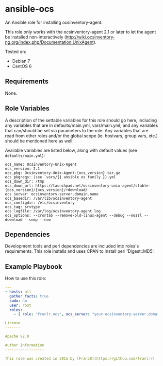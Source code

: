 ansible-ocs
=========

An Ansible role for installing ocsinventory-agent.

This role only works with the ocsinventory-agent 2.1 or later to let the agent be installed non-interactively (http://wiki.ocsinventory-ng.org/index.php/Documentation:UnixAgent).

Tested on:
- Debian 7
- CentOS 6

Requirements
------------

None.
 
Role Variables
--------------

A description of the settable variables for this role should go here, including any variables that are in defaults/main.yml, vars/main.yml, and any variables that can/should be set via parameters to the role. Any variables that are read from other roles and/or the global scope (ie. hostvars, group vars, etc.) should be mentioned here as well.

Available variables are listed below, along with default values (see `defaults/main.yml`):

```
ocs_name: Ocsinventory-Unix-Agent
ocs_version: 2.1
ocs_pkg: Ocsinventory-Unix-Agent-{ocs_version}.tar.gz
ocs_pkgreqs: (see `vars/{{ ansible_os_family }}.yml
ocs_down_dir: /tmp
ocs_down_url: https://launchpad.net/ocsinventory-unix-agent/stable-{ocs_version}/{ocs_version}/+download/
ocs_server: ocsinventory-server.domain.name
ocs_basedir: /var/lib/ocsinventory-agent
ocs_configdir: /etc/ocsinventory
ocs_tag: srvtype
ocs_logfile: /var/log/ocsinventory-agent.log
ocs_options: --crontab --remove-old-linux-agent --debug --nossl --download --snmp --now
```

Dependencies
------------

Development tools and perl dependencies are included into roles's requirements. This role installs and uses CPAN to install perl 'Digest::MD5'.

Example Playbook
----------------

How to use this role:

``` yml
---
- hosts: all
  gather_facts: true
  sudo: no
  user: root
  roles:
    - { role: "franlr.ocs", ocs_server: "your-ocsinventory-server.domain.name", ocs_tag: "your-tag" }

License
-------

Apache v2.0

Author Information
------------------

This role was created in 2015 by [FranLR](https://github.com/franlr/)
